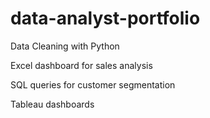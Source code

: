 # data-analyst-portfolio
Data Cleaning with Python 

Excel dashboard for sales analysis

SQL queries for customer segmentation

Tableau dashboards 
